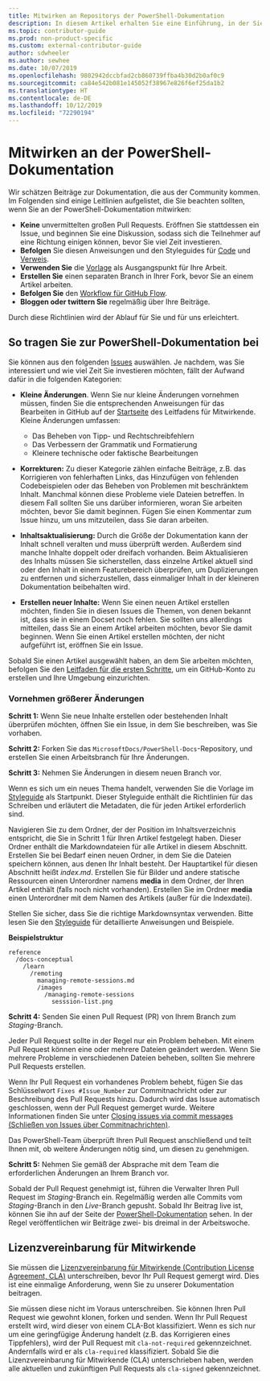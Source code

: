 ```yaml
---
title: Mitwirken an Repositorys der PowerShell-Dokumentation
description: In diesem Artikel erhalten Sie eine Einführung, in der Sie erfahren, wie Sie an den Repositorys der PowerShell-Dokumentation mitwirken können. Sie lernen die verwendeten Repositorys, die Vorgehensweise für das Ordnen von Inhalten und die Richtlinien für das Verwalten von Codebeispielen und anderen Ressourcen kennen.
ms.topic: contributor-guide
ms.prod: non-product-specific
ms.custom: external-contributor-guide
author: sdwheeler
ms.author: sewhee
ms.date: 10/07/2019
ms.openlocfilehash: 9802942dccbfad2cb860739ffba4b30d2b0af0c9
ms.sourcegitcommit: ca84e542b081e145052f38967e826f6ef25da1b2
ms.translationtype: HT
ms.contentlocale: de-DE
ms.lasthandoff: 10/12/2019
ms.locfileid: "72290194"
---
```

# <a name="process-for-contributing-to-powershell-docs"></a>Mitwirken an der PowerShell-Dokumentation

Wir schätzen Beiträge zur Dokumentation, die aus der Community kommen. Im Folgenden sind einige Leitlinien aufgelistet, die Sie beachten sollten, wenn Sie an der PowerShell-Dokumentation mitwirken:

- **Keine** unvermittelten großen Pull Requests. Eröffnen Sie stattdessen ein Issue, und beginnen Sie eine Diskussion, sodass sich die Teilnehmer auf eine Richtung einigen können, bevor Sie viel Zeit investieren.
- **Befolgen** Sie diesen Anweisungen und den Styleguides für [Code](powershell-style-code.md) und [Verweis](powershell-style-reference.md).
- **Verwenden Sie** die [Vorlage](powershell-style-basic-markdown.md) als Ausgangspunkt für Ihre Arbeit.
- **Erstellen Sie** einen separaten Branch in Ihrer Fork, bevor Sie an einem Artikel arbeiten.
- **Befolgen Sie** den [Workflow für GitHub Flow](../how-to-write-workflows-major.md).
- **Bloggen oder twittern Sie** regelmäßig über Ihre Beiträge.

Durch diese Richtlinien wird der Ablauf für Sie und für uns erleichtert.

## <a name="make-a-contribution-to-powershell-docs"></a>So tragen Sie zur PowerShell-Dokumentation bei

Sie können aus den folgenden [Issues](https://github.com/MicrosoftDocs/PowerShell-Docs/issues/new/choose) auswählen.
Je nachdem, was Sie interessiert und wie viel Zeit Sie investieren möchten, fällt der Aufwand dafür in die folgenden Kategorien:

- **Kleine Änderungen**. Wenn Sie nur kleine Änderungen vornehmen müssen, finden Sie die entsprechenden Anweisungen für das Bearbeiten in GitHub auf der [Startseite](../index.md#quick-edits-to-existing-documents) des Leitfadens für Mitwirkende. Kleine Änderungen umfassen:

  - Das Beheben von Tipp- und Rechtschreibfehlern
  - Das Verbessern der Grammatik und Formatierung
  - Kleinere technische oder faktische Bearbeitungen

- **Korrekturen:** Zu dieser Kategorie zählen einfache Beiträge, z.B. das Korrigieren von fehlerhaften Links, das Hinzufügen von fehlenden Codebeispielen oder das Beheben von Problemen mit beschränktem Inhalt. Manchmal können diese Probleme viele Dateien betreffen. In diesem Fall sollten Sie uns darüber informieren, woran Sie arbeiten möchten, bevor Sie damit beginnen. Fügen Sie einen Kommentar zum Issue hinzu, um uns mitzuteilen, dass Sie daran arbeiten.

- **Inhaltsaktualisierung:** Durch die Größe der Dokumentation kann der Inhalt schnell veralten und muss überprüft werden. Außerdem sind manche Inhalte doppelt oder dreifach vorhanden. Beim Aktualisieren des Inhalts müssen Sie sicherstellen, dass einzelne Artikel aktuell sind oder den Inhalt in einem Featurebereich überprüfen, um Duplizierungen zu entfernen und sicherzustellen, dass einmaliger Inhalt in der kleineren Dokumentation beibehalten wird.

- **Erstellen neuer Inhalte:** Wenn Sie einen neuen Artikel erstellen möchten, finden Sie in diesen Issues die Themen, von denen bekannt ist, dass sie in einem Docset noch fehlen. Sie sollten uns allerdings mitteilen, dass Sie an einem Artikel arbeiten möchten, bevor Sie damit beginnen. Wenn Sie einen Artikel erstellen möchten, der nicht aufgeführt ist, eröffnen Sie ein Issue.

Sobald Sie einen Artikel ausgewählt haben, an dem Sie arbeiten möchten, befolgen Sie den [Leitfaden für die ersten Schritte](../get-started-setup-github.md), um ein GitHub-Konto zu erstellen und Ihre Umgebung einzurichten.

### <a name="making-large-changes"></a>Vornehmen größerer Änderungen

**Schritt 1:** Wenn Sie neue Inhalte erstellen oder bestehenden Inhalt überprüfen möchten, öffnen Sie ein Issue, in dem Sie beschreiben, was Sie vorhaben.

**Schritt 2:** Forken Sie das `MicrosoftDocs/PowerShell-Docs`-Repository, und erstellen Sie einen Arbeitsbranch für Ihre Änderungen.

**Schritt 3:** Nehmen Sie Änderungen in diesem neuen Branch vor.

Wenn es sich um ein neues Thema handelt, verwenden Sie die Vorlage im [Styleguide](powershell-style-basic-markdown.md) als Startpunkt. Dieser Styleguide enthält die Richtlinien für das Schreiben und erläutert die Metadaten, die für jeden Artikel erforderlich sind.

Navigieren Sie zu dem Ordner, der der Position im Inhaltsverzeichnis entspricht, die Sie in Schritt 1 für Ihren Artikel festgelegt haben.
Dieser Ordner enthält die Markdowndateien für alle Artikel in diesem Abschnitt. Erstellen Sie bei Bedarf einen neuen Ordner, in dem Sie die Dateien speichern können, aus denen Ihr Inhalt besteht. Der Hauptartikel für diesen Abschnitt heißt *index.md*.
Erstellen Sie für Bilder und andere statische Ressourcen einen Unterordner namens **media** in dem Ordner, der Ihren Artikel enthält (falls noch nicht vorhanden). Erstellen Sie im Ordner **media** einen Unterordner mit dem Namen des Artikels (außer für die Indexdatei).

Stellen Sie sicher, dass Sie die richtige Markdownsyntax verwenden. Bitte lesen Sie den [Styleguide](powershell-style-basic-markdown.md) für detaillierte Anweisungen und Beispiele.

**Beispielstruktur**

```
reference
  /docs-conceptual
    /learn
      /remoting
        managing-remote-sessions.md
        /images
          /managing-remote-sessions
            sesssion-list.png
```

**Schritt 4:** Senden Sie einen Pull Request (PR) von Ihrem Branch zum *Staging*-Branch.

Jeder Pull Request sollte in der Regel nur ein Problem beheben. Mit einem Pull Request können eine oder mehrere Dateien geändert werden. Wenn Sie mehrere Probleme in verschiedenen Dateien beheben, sollten Sie mehrere Pull Requests erstellen.

Wenn Ihr Pull Request ein vorhandenes Problem behebt, fügen Sie das Schlüsselwort `Fixes #Issue_Number` zur Commitnachricht oder zur Beschreibung des Pull Requests hinzu. Dadurch wird das Issue automatisch geschlossen, wenn der Pull Request gemerget wurde. Weitere Informationen finden Sie unter [Closing issues via commit messages (Schließen von Issues über Commitnachrichten)](https://help.github.com/articles/closing-issues-via-commit-messages/).

Das PowerShell-Team überprüft Ihren Pull Request anschließend und teilt Ihnen mit, ob weitere Änderungen nötig sind, um diesen zu genehmigen.

**Schritt 5:** Nehmen Sie gemäß der Absprache mit dem Team die erforderlichen Änderungen an Ihrem Branch vor.

Sobald der Pull Request genehmigt ist, führen die Verwalter Ihren Pull Request im *Staging*-Branch ein. Regelmäßig werden alle Commits vom *Staging*-Branch in den *Live*-Branch gepusht. Sobald Ihr Beitrag live ist, können Sie ihn auf der Seite der [PowerShell-Dokumentation](https://docs.microsoft.com/PowerShell/) sehen. In der Regel veröffentlichen wir Beiträge zwei- bis dreimal in der Arbeitswoche.

## <a name="contributor-license-agreement"></a>Lizenzvereinbarung für Mitwirkende

Sie müssen die [Lizenzvereinbarung für Mitwirkende (Contribution License Agreement, CLA)](https://cla.opensource.microsoft.com/MicrosoftDocs/PowerShell-Docs) unterschreiben, bevor Ihr Pull Request gemergt wird. Dies ist eine einmalige Anforderung, wenn Sie zu unserer Dokumentation beitragen.

Sie müssen diese nicht im Voraus unterschreiben. Sie können Ihren Pull Request wie gewohnt klonen, forken und senden.
Wenn Ihr Pull Request erstellt wird, wird dieser von einem CLA-Bot klassifiziert. Wenn es sich nur um eine geringfügige Änderung handelt (z.B. das Korrigieren eines Tippfehlers), wird der Pull Request mit `cla-not-required` gekennzeichnet. Andernfalls wird er als `cla-required` klassifiziert. Sobald Sie die Lizenzvereinbarung für Mitwirkende (CLA) unterschrieben haben, werden alle aktuellen und zukünftigen Pull Requests als `cla-signed` gekennzeichnet.
